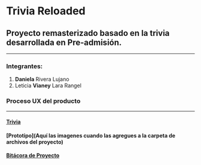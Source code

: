 # Trivia Reloaded
## Proyecto remasterizado basado en la trivia desarrollada en Pre-admisión.
___

### Integrantes:

1. **Daniela** Rivera Lujano
2. Leticia **Vianey** Lara Rangel

### Proceso UX del producto
___

#### [Trivia](img/trivia-img-jpg)

#### [Prototipo](Aquí las imagenes cuando las agregues a la carpeta de archivos del proyecto)

#### [Bitácora de Proyecto](https://docs.google.com/document/d/1zhwYqjT7ip4LypOwOPFOKq8QoS2cSgQliY1OkgkLTtg/edit?usp=sharing)

